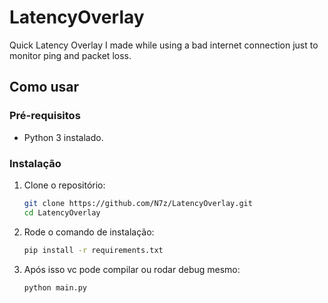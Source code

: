 # LatencyOverlay
 Quick Latency Overlay I made while using a bad internet connection just to monitor ping and packet loss.

## Como usar

### Pré-requisitos

- Python 3 instalado.

### Instalação

1. Clone o repositório:

   ```bash
   git clone https://github.com/N7z/LatencyOverlay.git
   cd LatencyOverlay
   ```

2. Rode o comando de instalação:
   
   ```bash
   pip install -r requirements.txt
   ```

3. Após isso vc pode compilar ou rodar debug mesmo:

   ```bash
   python main.py
   ```